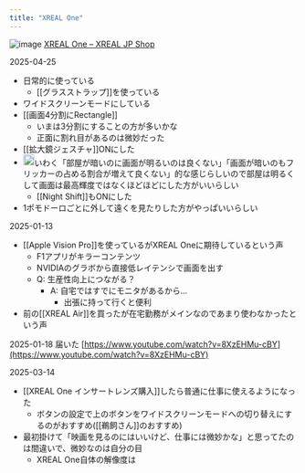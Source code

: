 ```yaml
---
title: "XREAL One"
---
```


![image](https://gyazo.com/0c9261aae74ff40147caa0125a6ec01c/thumb/1000)
[XREAL One – XREAL JP Shop](https://jp.shop.xreal.com/products/xreal-one)

2025-04-25
- 日常的に使っている
    - [[グラスストラップ]]を使っている
- ワイドスクリーンモードにしている
- [[画面4分割にRectangle]]
    - いまは3分割にすることの方が多いかな
    - 正面に割れ目があるのは微妙だった
- [[拡大鏡ジェスチャ]]ONにした
- <img src='https://scrapbox.io/api/pages/nishio/o3/icon' alt='o3.icon' height="19.5"/>いわく「部屋が暗いのに画面が明るいのは良くない」「画面が暗いのもフリッカーの占める割合が増えて良くない」的な感じらしいので部屋は明るくして画面は最高輝度ではなくほどほどにした方がいいらしい
    - [[Night Shift]]もONにした
- 1ポモドーロごとに外して遠くを見たりした方がやっぱいいらしい


2025-01-13
- [[Apple Vision Pro]]を使っているがXREAL Oneに期待しているという声
    - F1アプリがキラーコンテンツ
    - NVIDIAのグラボから直接低レイテンシで画面を出す
    - Q: 生産性向上につながる？
        - A: 自宅ではすでにモニタがあるから...
            - 出張に持って行くと便利
- 前の[[XREAL Air]]を買ったが在宅勤務がメインなのであまり使わなかったという声

2025-01-18 届いた
[https://www.youtube.com/watch?v=8XzEHMu-cBY](https://www.youtube.com/watch?v=8XzEHMu-cBY)

2025-03-14
- [[XREAL One インサートレンズ購入]]したら普通に仕事に使えるようになった
    - ボタンの設定で上のボタンをワイドスクリーンモードへの切り替えにするのがおすすめ([[鵜飼さん]]のおすすめ)
- 最初掛けて「映画を見るのにはいいけど、仕事には微妙かな」と思ってたのは間違いで、微妙なのは自分の目
    - XREAL One自体の解像度は
